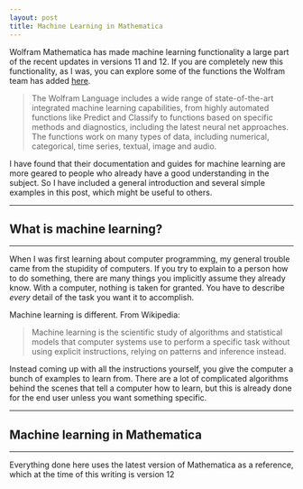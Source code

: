 ```yaml
---
layout: post
title: Machine Learning in Mathematica
---
```


Wolfram Mathematica has made machine learning functionality a large part of the recent updates in versions 11 and 12. If you are completely new this functionality, as I was, you can explore some of the functions the Wolfram team has added [here](https://reference.wolfram.com/language/guide/MachineLearning.html).

> The Wolfram Language includes a wide range of state-of-the-art integrated machine learning capabilities, from highly automated functions like Predict and Classify to functions based on specific methods and diagnostics, including the latest neural net approaches. The functions work on many types of data, including numerical, categorical, time series, textual, image and audio.

I have found that their documentation and guides for machine learning are more geared to people who already have a good understanding in the subject. So I have included a general introduction and several simple examples in this post, which might be useful to others.

___

## What is machine learning?

___

When I was first learning about computer programming, my general trouble came from the stupidity of computers. If you try to explain to a person how to do something, there are many things you implicitly assume they already know. With a computer, nothing is taken for granted. You have to describe *every* detail of the task you want it to accomplish.

Machine learning is different. From Wikipedia:

> Machine learning is the scientific study of algorithms and statistical models that computer systems use to perform a specific task without using explicit instructions, relying on patterns and inference instead.

Instead coming up with all the instructions yourself, you give the computer a bunch of examples to learn from. There are a lot of complicated algorithms behind the scenes that tell a computer how to learn, but this is already done for the end user unless you want something specific.

____

## Machine learning in Mathematica

___

<p class="note">
Everything done here uses the latest version of Mathematica as a reference, which at the time of this writing is version 12
<p>
